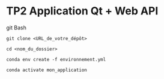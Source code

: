 # TP2 Application Qt + Web API
git Bash
```
git clone <URL_de_votre_dépôt>

cd <nom_du_dossier>

conda env create -f environnement.yml

conda activate mon_application
```
